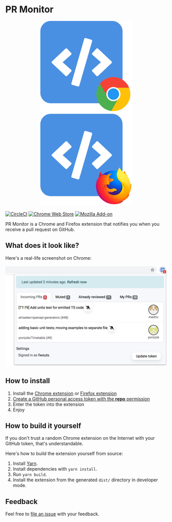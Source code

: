 # PR Monitor

<p align="center">
  <a href="https://chrome.google.com/webstore/detail/pr-monitor/pneldbfhblmldbhmkolclpkijgnjcmng">
    <img src="./images/logo-chrome.png" />
  </a>
  <a href="https://addons.mozilla.org/en-US/firefox/addon/pr-monitor">
    <img src="./images/logo-firefox.png" />
  </a>
</p>

[![CircleCI](https://circleci.com/gh/zenclabs/prmonitor.svg?style=svg)](https://circleci.com/gh/zenclabs/prmonitor)
[![Chrome Web Store](https://img.shields.io/chrome-web-store/v/pneldbfhblmldbhmkolclpkijgnjcmng.svg)](https://chrome.google.com/webstore/detail/pr-monitor/pneldbfhblmldbhmkolclpkijgnjcmng)
[![Mozilla Add-on](https://img.shields.io/amo/v/pr-monitor.svg)](https://addons.mozilla.org/en-US/firefox/addon/pr-monitor)

PR Monitor is a Chrome and Firefox extension that notifies you when you receive a pull request on GitHub.

## What does it look like?

Here's a real-life screenshot on Chrome:

<p align="center">
  <img src="./screenshots/v0.3.2.png" />
</p>

## How to install

1. Install the [Chrome extension](https://chrome.google.com/webstore/detail/pr-monitor/pneldbfhblmldbhmkolclpkijgnjcmng) or [Firefox extension](https://addons.mozilla.org/en-US/firefox/addon/pr-monitor)
2. [Create a GitHub personal access token with the **repo** permission](https://github.com/settings/tokens)
3. Enter the token into the extension
4. Enjoy

## How to build it yourself

If you don't trust a random Chrome extension on the Internet with your GitHub token, that's understandable.

Here's how to build the extension yourself from source:

1. Install [Yarn](https://yarnpkg.com).
2. Install dependencies with `yarn install`.
3. Run `yarn build`.
4. Install the extension from the generated `dist/` directory in developer mode.

## Feedback

Feel free to [file an issue](https://github.com/zenclabs/prmonitor/issues) with your feedback.
